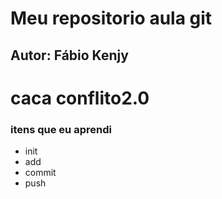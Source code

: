 # Meu repositorio aula git
## Autor: Fábio Kenjy
# caca conflito2.0
<h3> itens que eu aprendi </h3>

<ul>
    <li>init</li>
    <li>add</li>
    <li>commit</li>
    <li>push</li>    
<ul>
